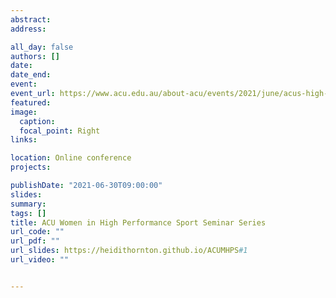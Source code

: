```yaml
---
abstract: 
address:

all_day: false
authors: []
date: 
date_end: 
event: 
event_url: https://www.acu.edu.au/about-acu/events/2021/june/acus-high-performance-sport-seminar-2021
featured: 
image: 
  caption: 
  focal_point: Right
links: 

location: Online conference
projects:

publishDate: "2021-06-30T09:00:00"
slides: 
summary: 
tags: []
title: ACU Women in High Performance Sport Seminar Series
url_code: ""
url_pdf: ""
url_slides: https://heidithornton.github.io/ACUMHPS#1
url_video: ""


---
```


